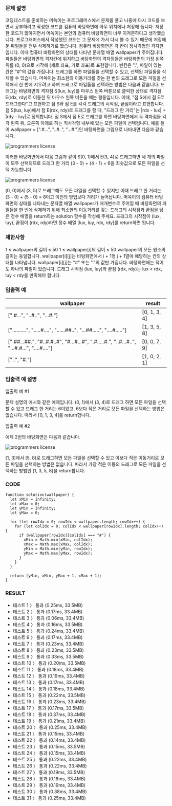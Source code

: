 ### 문제 설명

코딩테스트를 준비하는 머쓱이는 프로그래머스에서 문제를 풀고 나중에 다시 코드를 보면서 공부하려고 작성한 코드를 컴퓨터 바탕화면에 아무 위치에나 저장해 둡니다. 저장한 코드가 많아지면서 머쓱이는 본인의 컴퓨터 바탕화면이 너무 지저분하다고 생각했습니다. 프로그래머스에서 작성했던 코드는 그 문제에 가서 다시 볼 수 있기 때문에 저장해 둔 파일들을 전부 삭제하기로 했습니다.
컴퓨터 바탕화면은 각 칸이 정사각형인 격자판입니다. 이때 컴퓨터 바탕화면의 상태를 나타낸 문자열 배열 wallpaper가 주어집니다. 파일들은 바탕화면의 격자칸에 위치하고 바탕화면의 격자점들은 바탕화면의 가장 왼쪽 위를 (0, 0)으로 시작해 (세로 좌표, 가로 좌표)로 표현합니다. 빈칸은 ".", 파일이 있는 칸은 "#"의 값을 가집니다. 드래그를 하면 파일들을 선택할 수 있고, 선택된 파일들을 삭제할 수 있습니다. 머쓱이는 최소한의 이동거리를 갖는 한 번의 드래그로 모든 파일을 선택해서 한 번에 지우려고 하며 드래그로 파일들을 선택하는 방법은 다음과 같습니다.
드래그는 바탕화면의 격자점 S(lux, luy)를 마우스 왼쪽 버튼으로 클릭한 상태로 격자점 E(rdx, rdy)로 이동한 뒤 마우스 왼쪽 버튼을 떼는 행동입니다. 이때, "점 S에서 점 E로 드래그한다"고 표현하고 점 S와 점 E를 각각 드래그의 시작점, 끝점이라고 표현합니다.
점 S(lux, luy)에서 점 E(rdx, rdy)로 드래그를 할 때, "드래그 한 거리"는 |rdx - lux| + |rdy - luy|로 정의합니다.
점 S에서 점 E로 드래그를 하면 바탕화면에서 두 격자점을 각각 왼쪽 위, 오른쪽 아래로 하는 직사각형 내부에 있는 모든 파일이 선택됩니다.
예를 들어 wallpaper = [".#...", "..#..", "...#."]인 바탕화면을 그림으로 나타내면 다음과 같습니다.

![programmers license](https://grepp-programmers.s3.ap-northeast-2.amazonaws.com/files/production/ec8b3f44-17e9-4044-8117-fad0f1f4402f/eg1.png)

이러한 바탕화면에서 다음 그림과 같이 S(0, 1)에서 E(3, 4)로 드래그하면 세 개의 파일이 모두 선택되므로 드래그 한 거리 (3 - 0) + (4 - 1) = 6을 최솟값으로 모든 파일을 선택 가능합니다.

![programmers license](https://grepp-programmers.s3.ap-northeast-2.amazonaws.com/files/production/e69e8776-4e56-4abb-b2a7-3dc695620ef4/eg1-2.png)

(0, 0)에서 (3, 5)로 드래그해도 모든 파일을 선택할 수 있지만 이때 드래그 한 거리는 (3 - 0) + (5 - 0) = 8이고 이전의 방법보다 거리가 늘어납니다.
머쓱이의 컴퓨터 바탕화면의 상태를 나타내는 문자열 배열 wallpaper가 매개변수로 주어질 때 바탕화면의 파일들을 한 번에 삭제하기 위해 최소한의 이동거리를 갖는 드래그의 시작점과 끝점을 담은 정수 배열을 return하는 solution 함수를 작성해 주세요. 드래그의 시작점이 (lux, luy), 끝점이 (rdx, rdy)라면 정수 배열 [lux, luy, rdx, rdy]를 return하면 됩니다.

### 제한사항

1 ≤ wallpaper의 길이 ≤ 50
1 ≤ wallpaper[i]의 길이 ≤ 50
wallpaper의 모든 원소의 길이는 동일합니다.
wallpaper[i][j]는 바탕화면에서 i + 1행 j + 1열에 해당하는 칸의 상태를 나타냅니다.
wallpaper[i][j]는 "#" 또는 "."의 값만 가집니다.
바탕화면에는 적어도 하나의 파일이 있습니다.
드래그 시작점 (lux, luy)와 끝점 (rdx, rdy)는 lux < rdx, luy < rdy를 만족해야 합니다.

### 입출력 예

| wallpaper                                                                                   | result       |
| ------------------------------------------------------------------------------------------- | ------------ |
| [".#...", "..#..", "...#."]                                                                 | [0, 1, 3, 4] |
| ["..........", ".....#....", "......##..", "...##.....", "....#....."]                      | [1, 3, 5, 8] |
| [".##...##.", "#..#.#..#", "#...#...#", ".#.....#.", "..#...#..", "...#.#...", "....#...."] | [0, 0, 7, 9] |
| ["..", "#."]                                                                                | [1, 0, 2, 1] |

### 입출력 예 설명

입출력 예 #1

문제 설명의 예시와 같은 예제입니다. (0, 1)에서 (3, 4)로 드래그 하면 모든 파일을 선택할 수 있고 드래그 한 거리는 6이었고, 6보다 적은 거리로 모든 파일을 선택하는 방법은 없습니다. 따라서 [0, 1, 3, 4]를 return합니다.

입출력 예 #2

예제 2번의 바탕화면은 다음과 같습니다.

![programmers license](https://grepp-programmers.s3.ap-northeast-2.amazonaws.com/files/production/8bf4e2ba-1700-4231-a6ed-c18455919928/eg2.png)

(1, 3)에서 (5, 8)로 드래그하면 모든 파일을 선택할 수 있고 이보다 적은 이동거리로 모든 파일을 선택하는 방법은 없습니다. 따라서 가장 적은 이동의 드래그로 모든 파일을 선택하는 방법인 [1, 3, 5, 8]을 return합니다.

### CODE

```
function solution(wallpaper) {
  let xMin = Infinity;
  let xMax = 0;
  let yMin = Infinity;
  let yMax = 0;

  for (let rowIdx = 0; rowIdx < wallpaper.length; rowIdx++) {
    for (let colIdx = 0; colIdx < wallpaper[rowIdx].length; colIdx++) {
      if (wallpaper[rowIdx][colIdx] === "#") {
        xMin = Math.min(xMin, colIdx);
        xMax = Math.max(xMax, colIdx);
        yMin = Math.min(yMin, rowIdx);
        yMax = Math.max(yMax, rowIdx);
      }
    }
  }

  return [yMin, xMin, yMax + 1, xMax + 1];
}
```

### RESULT

- 테스트 1 〉 통과 (0.25ms, 33.5MB)
- 테스트 2 〉 통과 (0.17ms, 33.4MB)
- 테스트 3 〉 통과 (0.06ms, 33.4MB)
- 테스트 4 〉 통과 (0.16ms, 33.5MB)
- 테스트 5 〉 통과 (0.24ms, 33.4MB)
- 테스트 6 〉 통과 (0.17ms, 33.4MB)
- 테스트 7 〉 통과 (0.23ms, 33.4MB)
- 테스트 8 〉 통과 (0.23ms, 33.5MB)
- 테스트 9 〉 통과 (0.33ms, 33.5MB)
- 테스트 10 〉 통과 (0.20ms, 33.5MB)
- 테스트 11 〉 통과 (0.18ms, 33.4MB)
- 테스트 12 〉 통과 (0.19ms, 33.4MB)
- 테스트 13 〉 통과 (0.17ms, 33.4MB)
- 테스트 14 〉 통과 (0.18ms, 33.4MB)
- 테스트 15 〉 통과 (0.22ms, 33.5MB)
- 테스트 16 〉 통과 (0.23ms, 33.4MB)
- 테스트 17 〉 통과 (0.17ms, 33.5MB)
- 테스트 18 〉 통과 (0.37ms, 33.4MB)
- 테스트 19 〉 통과 (0.21ms, 33.4MB)
- 테스트 20 〉 통과 (0.25ms, 33.4MB)
- 테스트 21 〉 통과 (0.15ms, 33.4MB)
- 테스트 22 〉 통과 (0.14ms, 33.4MB)
- 테스트 23 〉 통과 (0.15ms, 33.5MB)
- 테스트 24 〉 통과 (0.15ms, 33.4MB)
- 테스트 25 〉 통과 (0.22ms, 33.4MB)
- 테스트 26 〉 통과 (0.22ms, 33.4MB)
- 테스트 27 〉 통과 (0.19ms, 33.5MB)
- 테스트 28 〉 통과 (0.18ms, 33.4MB)
- 테스트 29 〉 통과 (0.19ms, 33.4MB)
- 테스트 30 〉 통과 (0.38ms, 33.4MB)
- 테스트 31 〉 통과 (0.25ms, 33.4MB)
